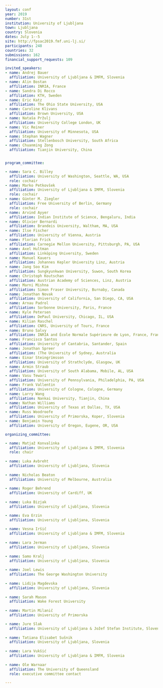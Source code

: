 ```yaml
---
layout: conf
year: 2019
number: 31st
institution: University of Ljubljana
town: Ljubljana
country: Slovenia
dates: July 1--5
site: http://fpsac2019.fmf.uni-lj.si/
participants: 248
countries: 32
submissions: 162
financial_support_requests: 109

invited_speakers:
- name: Andrej Bauer
  affiliation: University of Ljubljana & IMFM, Slovenia
- name: Alin Bostan
  affiliation: INRIA, France
- name: Sandra Di Rocco
  affiliation: KTH, Sweden
- name: Eric Katz
  affiliation: The Ohio State University, USA
- name: Caroline Klivans
  affiliation: Brown University, USA
- name: Nataša Pržulj
  affiliation: University College London, UK
- name: Vic Reiner
  affiliation: University of Minnesota, USA
- name: Stephan Wagner
  affiliation: Stellenbosch University, South Africa
- name: Chuanming Zong
  affiliation: Tianjin University, China


program_committee:

- name: Sara C. Billey
  affiliation: University of Washington, Seattle, WA, USA
  role: cochair
- name: Marko Petkovšek
  affiliation: University of Ljubljana & IMFM, Slovenia
  role: cochair
- name: Günter M. Ziegler
  affiliation: Free University of Berlin, Germany
  role: cochair
- name: Arvind Ayyer
  affiliation: Indian Institute of Science, Bengaluru, India
- name: Olivier Bernardi
  affiliation: Brandeis University, Waltham, MA, USA
- name: Ilse Fischer
  affiliation: University of Vienna, Austria
- name: Florian Frick
  affiliation: Carnegie Mellon University, Pittsburgh, PA, USA
- name: Axel Hultman
  affiliation: Linköping University, Sweden
- name: Manuel Kauers
  affiliation: Johannes Kepler University Linz, Austria
- name: Jang Soo Kim
  affiliation: Sungkyunkwan University, Suwon, South Korea
- name: Christoph Koutschan
  affiliation: Austrian Academy of Sciences, Linz, Austria
- name: Marni Mishna
  affiliation: Simon Fraser University, Burnaby, Canada
- name: Jonathan Novak
  affiliation: University of California, San Diego, CA, USA
- name: Arnau Padrol
  affiliation: Sorbonne University, Paris, France
- name: Kyle Petersen
  affiliation: DePaul University, Chicago, IL, USA
- name: Kilian Raschel
  affiliation: CNRS, University of Tours, France
- name: Bruno Salvy
  affiliation: INRIA and École Normale Supérieure de Lyon, France, France
- name: Francisco Santos
  affiliation: University of Cantabria, Santander, Spain
- name: Jonathan Spreer
  affiliation: (The University of Sydney, Australia
- name: Einar Steingrímsson
  affiliation: University of Strathclyde, Glasgow, UK
- name: Armin Straub
  affiliation: University of South Alabama, Mobile, AL, USA
- name: Vasu Tewari
  affiliation: University of Pennsylvania, Philadelphia, PA, USA
- name: Frank Vallentin
  affiliation: University of Cologne, Cologne, Germany
- name: Larry Wang
  affiliation: Nankai University, Tianjin, China
- name: Nathan Williams
  affiliation: University of Texas at Dallas, TX, USA
- name: Russ Woodroofe 
  affiliation: University of Primorska, Koper, Slovenia
- name: Benjamin Young
  affiliation: University of Oregon, Eugene, OR, USA

organizing_committee:

- name: Matjaž Konvalinka
  affiliation: University of Ljubljana & IMFM, Slovenia
  role: chair
  
- name: Luka Avbreht
  affiliation: University of Ljubljana, Slovenia
  
- name: Nicholas Beaton
  affiliation: University of Melbourne, Australia
  
- name: Roger Behrend
  affiliation: University of Cardiff, UK
  
- name: Luka Bizjak
  affiliation: University of Ljubljana, Slovenia

- name: Eva Erzin
  affiliation: University of Ljubljana, Slovenia
  
- name: Vesna Iršič
  affiliation: University of Ljubljana & IMFM, Slovenia 
  
- name: Lara Jerman
  affiliation: University of Ljubljana, Slovenia
  
- name: Samo Kralj
  affiliation: University of Ljubljana, Slovenia
  
- name: Joel Lewis 
  affiliation: The George Washington University
 
- name: Lidija Magdevska
  affiliation: University of Ljubljana, Slovenia
  
- name: Sarah Mason
  affiliation: Wake Forest University
  
- name: Martin Milanič
  affiliation: University of Primorska

- name: Jure Slak
  affiliation: University of Ljubljana & Jožef Stefan Institute, Slovenia
  
- name: Tatiana Elisabet Sušnik
  affiliation: University of Ljubljana, Slovenia
  
- name: Lara Vukšić
  affiliation: University of Ljubljana & IMFM, Slovenia
  
- name: Ole Warnaar
  affiliation: The University of Queensland
  role: executive committee contact

---
```

